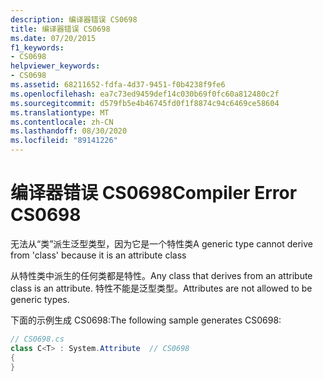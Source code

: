 ```yaml
---
description: 编译器错误 CS0698
title: 编译器错误 CS0698
ms.date: 07/20/2015
f1_keywords:
- CS0698
helpviewer_keywords:
- CS0698
ms.assetid: 68211652-fdfa-4d37-9451-f0b4238f9fe6
ms.openlocfilehash: ea7c73ed9459def14c030b69f0fc60a812480c2f
ms.sourcegitcommit: d579fb5e4b46745fd0f1f8874c94c6469ce58604
ms.translationtype: MT
ms.contentlocale: zh-CN
ms.lasthandoff: 08/30/2020
ms.locfileid: "89141226"
---
```

# <a name="compiler-error-cs0698"></a><span data-ttu-id="5e2ef-103">编译器错误 CS0698</span><span class="sxs-lookup"><span data-stu-id="5e2ef-103">Compiler Error CS0698</span></span>
<span data-ttu-id="5e2ef-104">无法从“类”派生泛型类型，因为它是一个特性类</span><span class="sxs-lookup"><span data-stu-id="5e2ef-104">A generic type cannot derive from 'class' because it is an attribute class</span></span>  
  
 <span data-ttu-id="5e2ef-105">从特性类中派生的任何类都是特性。</span><span class="sxs-lookup"><span data-stu-id="5e2ef-105">Any class that derives from an attribute class is an attribute.</span></span> <span data-ttu-id="5e2ef-106">特性不能是泛型类型。</span><span class="sxs-lookup"><span data-stu-id="5e2ef-106">Attributes are not allowed to be generic types.</span></span>  
  
 <span data-ttu-id="5e2ef-107">下面的示例生成 CS0698:</span><span class="sxs-lookup"><span data-stu-id="5e2ef-107">The following sample generates CS0698:</span></span>  
  
```csharp  
// CS0698.cs  
class C<T> : System.Attribute  // CS0698  
{  
}  
```

